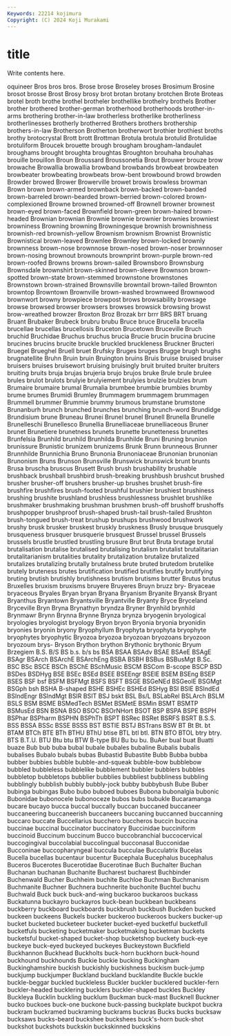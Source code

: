 ```yaml
---
Keywords: 22214 kojimura
Copyright: (C) 2024 Koji Murakami
---
```


# title

Write contents here.



oquineer Bros
bros bros. Brose brose Broseley broses Brosimum Brosine brosot brosse
Brost Brosy brosy brot brotan brotany brotchen Brote Broteas brotel
broth brothe brothel brotheler brothellike brothelry brothels Brother brother brothered
brother-german brotherhood brotherhoods brother-in-arms brothering brother-in-law brotherless brotherlike brotherliness brotherlinesses
brotherly brotherred Brothers brothers brothership brothers-in-law Brotherson Brotherton brotherwort brothier
brothiest broths brothy brotocrystal Brott brott Brottman Brotula brotula brotulid
Brotulidae brotuliform Broucek brouette brough brougham brougham-landaulet broughams brought broughta
broughtas Broughton brouhaha brouhahas brouille brouillon Broun Broussard Broussonetia Brout
Brouwer brouze brow browache Browallia browallia browband browbands browbeat browbeaten
browbeater browbeating browbeats brow-bent browbound browd browden Browder browed Brower
Browerville browet browis browless browman Brown brown brown-armed brownback brown-backed
brown-banded brown-barreled brown-bearded brown-berried brown-colored brown-complexioned Browne browned browned-off Brownell
browner brownest brown-eyed brown-faced Brownfield brown-green brown-haired brown-headed Brownian brownian
Brownie brownie brownier brownies browniest browniness Browning browning Browningesque brownish
brownishness brownish-red brownish-yellow Brownism brownism Brownist Brownistic Brownistical brown-leaved Brownlee
Brownley brown-locked brownly brownness brown-nose brownnose brown-nosed brown-noser brownnoser brown-nosing
brownout brownouts brownprint brown-purple brown-red brown-roofed Browns browns brown-sailed Brownsboro
Brownsburg Brownsdale brownshirt brown-skinned brown-sleeve Brownson brown-spotted brown-state brown-stemmed brownstone
brownstones Brownstown brown-strained Brownsville browntail brown-tailed Brownton browntop Browntown Brownville
brown-washed brownweed Brownwood brownwort browny browpiece browpost brows browsability browsage
browse browsed browser browsers browses browsick browsing browst brow-wreathed browzer
Broxton Broz Brozak brr brrr BRS BRT bruang Bruant Brubaker
Brubeck brubru brubu Bruce bruce Brucella brucella brucellae brucellas brucellosis
Bruceton Brucetown Bruceville Bruch bruchid Bruchidae Bruchus bruchus brucia Brucie
brucin brucina brucine brucines brucins brucite bruckle bruckled bruckleness Bruckner
Bructeri Bruegel Brueghel Bruell bruet Brufsky Bruges bruges Brugge brugh
brughs brugnatellite Bruhn Bruin bruin Bruington bruins Bruis bruise bruised
bruiser bruisers bruises bruisewort bruising bruisingly bruit bruited bruiter bruiters
bruiting bruits bruja brujas brujeria brujo brujos bruke Brule brule
brulee brules brulot brulots brulyie brulyiement brulyies brulzie brulzies brum
Brumaire brumaire brumal Brumalia brumbee brumbie brumbies brumby brume brumes
Brumidi Brumley Brummagem brummagem brummagen Brummell brummer Brummie brummy brumous
brumstane brumstone Brunanburh brunch brunched brunches brunching brunch-word Brundidge Brundisium
brune Bruneau Brunei Brunel brunel Brunell Brunella Brunelle Brunelleschi Brunellesco
Brunellia Brunelliaceae brunelliaceous Bruner brunet Brunetiere brunetness brunets brunette brunetteness
brunettes Brunfelsia Brunhild brunhild Brunhilda Brunhilde Bruni Bruning brunion brunissure
Brunistic brunizem brunizems Brunk Brunn brunneous Brunner Brunnhilde Brunnichia Bruno
Brunonia Brunoniaceae Brunonian brunonian Brunonism Bruns Brunson Brunsville Brunswick brunswick
brunt brunts Brusa bruscha bruscus Brusett Brush brush brushability brushable
brushback brushball brushbird brush-breaking brushbush brushcut brushed brusher brusher-off brushers
brusher-up brushes brushet brush-fire brushfire brushfires brush-footed brushful brushier brushiest
brushiness brushing brushite brushland brushless brushlessness brushlet brushlike brushmaker brushmaking
brushman brushmen brush-off brushoff brushoffs brushpopper brushproof brush-shaped brush-tail brush-tailed
Brushton brush-tongued brush-treat brushup brushups brushwood brushwork brushy brusk brusker
bruskest bruskly bruskness Brusly brusque brusquely brusqueness brusquer brusquerie brusquest
Brussel brussel Brussels brussels brustle brustled brustling brusure Brut brut
Bruta brutage brutal brutalisation brutalise brutalised brutalising brutalism brutalist brutalitarian
brutalitarianism brutalities brutality brutalization brutalize brutalized brutalizes brutalizing brutally brutalness
brute bruted brutedom brutelike brutely bruteness brutes brutification brutified brutifies
brutify brutifying bruting brutish brutishly brutishness brutism brutisms brutter Brutus
brutus Bruxelles bruxism bruxisms bruyere Bruyeres Bruyn bruzz bry- Bryaceae
bryaceous Bryales Bryan bryan Bryana Bryanism Bryanite Bryansk Bryant Bryanthus
Bryantown Bryantsville Bryantville Bryanty Bryce Bryceland Bryceville Bryn Bryna Brynathyn
bryndza Bryner Brynhild brynhild Brynmawr Brynn Brynna Brynne Brynza brynza
bryogenin bryological bryologies bryologist bryology Bryon bryon Bryonia bryonia bryonidin
bryonies bryonin bryony Bryophyllum Bryophyta bryophyta bryophyte bryophytes bryophytic Bryozoa
bryozoa bryozoan bryozoans bryozoon bryozoum brys- Bryson Brython brython Brythonic
brythonic Bryum Brzegiem B.S. B/S BS b.s. b/s bs BSA
BSAA BSAdv BSAE BSAeE BSAgE BSAgr BSArch BSArchE BSArchEng BSBA
BSBH BSBus BSBusMgt B.Sc. BSC BSc BSCE BSCh BSChE BSchMusic
BSCM BSCom B-scope BSCP BSD BSDes BSDHyg BSE BSEc BSEd
BSEE BSEEngr BSElE BSEM BSEng BSEP BSES BSF bsf BSFM
BSFMgt BSFS BSFT BSGE BSGeNEd BSGeolE BSGMgt BSGph bsh BSHA
B-shaped BSHE BSHEc BSHEd BSHyg BSI BSIE BSIndEd BSIndEngr BSIndMgt
BSIR BSIT BSJ bskt BSL Bs/L BSLabRel BSLArch BSLM BSLS
BSM BSME BSMedTech BSMet BSMetE BSMin BSMT BSMTP BSMusEd BSN
BSNA BSO BSOC BSOrNHort BSOT BSP BSPA BSPE BSPH BSPhar
BSPharm BSPHN BSPhTh BSPT BSRec BSRet BSRFS BSRT B.S.S. BSS
BSSA BSSc BSSE BSSS BST BSTIE BSTJ BSTrans BSW BT
Bt Bt. bt BTAM BTCh BTE BTh BTHU BThU btise
BTL btl btl. BTN BTO BTOL btry btry. BTS B.T.U.
BTU Btu btu BTW B-type BU Bu bu bu. BuAer
bual buat Buatti buaze Bub bub buba bubal bubale bubales
bubaline Bubalis bubalis bubalises Bubalo bubals bubas Bubastid Bubastite Bubb
Bubba bubba bubber bubbies bubble bubble-and-squeak bubble-bow bubblebow bubbled bubbleless
bubblelike bubblement bubbler bubblers bubbles bubbletop bubbletops bubblier bubblies bubbliest
bubbliness bubbling bubblingly bubblish bubbly bubbly-jock bubby bubbybush Bube Buber
bubinga bubingas Bubo bubo buboed buboes Bubona bubonalgia bubonic Bubonidae
bubonocele bubonoceze bubos bubs bubukle Bucaramanga bucare bucayo bucca buccal
buccally buccan buccaned buccaneer buccaneering buccaneerish buccaneers buccaning buccanned buccanning
buccaro buccate Buccellarius bucchero buccheros buccin buccina buccinae buccinal buccinator
buccinatory Buccinidae bucciniform buccinoid Buccinum buccinum Bucco buccobranchial buccocervical buccogingival
buccolabial buccolingual bucconasal Bucconidae Bucconinae buccopharyngeal buccula bucculae Bucculatrix Bucelas
Bucella bucellas bucentaur bucentur Bucephala Bucephalus bucephalus Buceros Bucerotes Bucerotidae
Bucerotinae Buch Buchalter Buchan Buchanan buchanan Buchanite Bucharest bucharest Buchbinder
Buchenwald Bucher Buchheim buchite Buchloe Buchman Buchmanism Buchmanite Buchner Buchnera
buchnerite buchonite Buchtel buchu Buchwald Buck buck buck-and-wing buckaroo buckaroos
buckass Buckatunna buckayro buckayros buck-bean buckbean buckbeans buckberry buckboard buckboards
buckbrush buckbush Buckden bucked buckeen buckeens Buckels bucker buckeroo buckeroos
buckers bucker-up bucket bucketed bucketeer bucketer bucket-eyed bucketful bucketfull bucketfuls
bucketing bucketmaker bucketmaking bucketman buckets bucketsful bucket-shaped bucket-shop bucketshop buckety
buck-eye buckeye buck-eyed buckeyed buckeyes Buckeystown Buckfield Buckhannon Buckhead Buckholts
buck-horn buckhorn buck-hound buckhound buckhounds Buckie buckie bucking Buckingham Buckinghamshire
buckish buckishly buckishness buckism buck-jump buckjump buckjumper Buckland buckland bucklandite
Buckle buckle buckle-beggar buckled buckleless Buckler buckler bucklered buckler-fern buckler-headed
bucklering bucklers buckler-shaped buckles Buckley Buckleya Bucklin buckling bucklum Buckman
buck-mast Bucknell Buckner bucko buckoes buck-one buckone buck-passing buckplate buckpot
buckra buckram buckramed buckraming buckrams buckras Bucks bucks bucksaw bucksaws
bucks-beard buckshee buckshees buck's-horn buck-shot buckshot buckshots buckskin buckskinned buckskins
